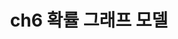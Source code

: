 ---
category: [ch6 확률 그래프 모델] #Category ID.
title: ch6 확률 그래프 모델 #Category title.
description: ch6 확률 그래프 모델
---